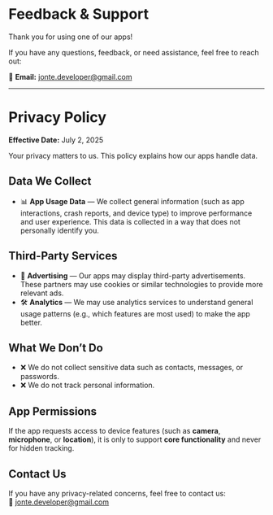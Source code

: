 # Feedback & Support  

Thank you for using one of our apps!  

If you have any questions, feedback, or need assistance, feel free to reach out:  

📧 **Email:** [jonte.developer@gmail.com](mailto:jonte.developer@gmail.com)  

---

# Privacy Policy  

**Effective Date:** July 2, 2025  

Your privacy matters to us. This policy explains how our apps handle data.  

## Data We Collect  
- 📊 **App Usage Data** — We collect general information (such as app interactions, crash reports, and device type) to improve performance and user experience. This data is collected in a way that does not personally identify you.  

## Third-Party Services  
- 📢 **Advertising** — Our apps may display third-party advertisements. These partners may use cookies or similar technologies to provide more relevant ads.  
- 🛠 **Analytics** — We may use analytics services to understand general usage patterns (e.g., which features are most used) to make the app better.  

## What We Don’t Do  
- ❌ We do not collect sensitive data such as contacts, messages, or passwords.  
- ❌ We do not track personal information.

## App Permissions  
If the app requests access to device features (such as **camera**, **microphone**, or **location**), it is only to support **core functionality** and never for hidden tracking.  

## Contact Us  
If you have any privacy-related concerns, feel free to contact us:  
📧 [jonte.developer@gmail.com](mailto:jonte.developer@gmail.com)  
